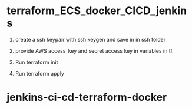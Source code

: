 # terraform_ECS_docker_CICD_jenkins

1. create a ssh keypair with ssh keygen
and save in in ssh folder
2. provide AWS access_key and secret access key in variables in tf.

3. Run terraform init

4. Run terraform  apply
# jenkins-ci-cd-terraform-docker
